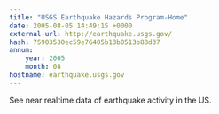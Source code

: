 ```yaml
---
title: "USGS Earthquake Hazards Program-Home"
date: 2005-08-05 14:49:15 +0000
external-url: http://earthquake.usgs.gov/
hash: 75903530ec59e76405b13b0513b88d37
annum:
    year: 2005
    month: 08
hostname: earthquake.usgs.gov
---
```


See near realtime data of earthquake activity in the US.
